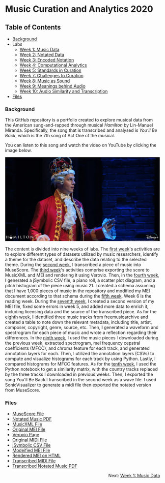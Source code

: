 # Music Curation and Analytics 2020

## Table of Contents 

- [Background](#background)
- Labs
  - [Week 1: Music Data](https://chenjcharlotte.github.io/MCA-2020/Labs/week1/week1.html)
  - [Week 2: Notated Data](https://chenjcharlotte.github.io/MCA-2020/Labs/week2/week2.html) 
  - [Week 3: Encoded Notation](https://chenjcharlotte.github.io/MCA-2020/Labs/week3/week3.html)
  - [Week 4: Computational Analytics](https://chenjcharlotte.github.io/MCA-2020/Labs/week4/week4.html) 
  - [Week 5: Standards in Curation](https://chenjcharlotte.github.io/MCA-2020/Labs/week5/week5.html) 
  - [Week 7: Challenges to Curation](https://chenjcharlotte.github.io/MCA-2020/Labs/week7/week7.html)
  - [Week 8: Music as Sound](https://chenjcharlotte.github.io/MCA-2020/Labs/week8/week8.html)
  - [Week 9: Meanings behind Audio](https://chenjcharlotte.github.io/MCA-2020/Labs/week9/week9.html)
  - [Week 10: Audio Similarity and Transcription](https://chenjcharlotte.github.io/MCA-2020/Labs/week_10/week10.html)
- [Files](#files)


###  Background 

This GitHub repository is a portfolio created to explore musical data from the American sung-and-rapped through musical *Hamilton* by Lin-Manuel Miranda. Specifically, the song that is transcribed and analysed is *You’ll Be Back*, which is the 7th song of Act One of the musical. 

You can listen to this song and watch the video on YouTube by clicking the image below. 

[![](https://github.com/chenjcharlotte/MCA-2020/blob/master/Labs/week1/background_jonathangroff.png?raw=true)](https://www.youtube.com/watch?v=hYr_BdXdpaI)

The content is divided into nine weeks of labs. The [first week](https://chenjcharlotte.github.io/MCA-2020/Labs/week1/week1.html)'s activities are to explore different types of datasets utilized by music researchers, identify a theme for the dataset, and describe the data relating to the selected theme. During the [second week](https://chenjcharlotte.github.io/MCA-2020/Labs/week2/week2.html), I transcribed a piece of music into MuseScore. The [third week](https://chenjcharlotte.github.io/MCA-2020/Labs/week3/week3.html)'s activities comprise exporting the score to MusicXML and MEI and rendering it using Verovio. Then, in the [fourth week](https://chenjcharlotte.github.io/MCA-2020/Labs/week4/week4.html), I generated a jSymbolic CSV file, a piano roll, a scatter plot diagram, and a pitch histogram of the piece using music 21. I created a schema assuming that I have 1,000 pieces of music in the repository and modified my MEI document according to that schema during the [fifth week](https://chenjcharlotte.github.io/MCA-2020/Labs/week5/week5.html). Week 6 is the reading week. During the [seventh week](https://chenjcharlotte.github.io/MCA-2020/Labs/week6/week6.html), I created a second version of my MEI file, fixed some errors in week 5, and added more data to enrich it, including licensing data and the source of the transcribed piece. As for the [eighth week](https://chenjcharlotte.github.io/MCA-2020/Labs/week8/week8.html), I identified three music tracks from freemusicarchive and created a table to note down the relevant metadata, including title, artist, composer, copyright, genre, source, etc. Then, I generated a waveform and spectrogram for each piece of music and wrote a reflection regarding their differences. In the [ninth week](https://chenjcharlotte.github.io/MCA-2020/Labs/week9/week9.html), I used the music pieces I downloaded during the previous week, extracted spectrogram, mel frequency cepstral coefficients (MFCC), and chroma feature for each track, and generated annotation layers for each. Then, I utilized the annotation layers (CSVs) to compute and visualize histograms for each track by using Python. Lastly, I compared histograms for MFCC features. As for the [tenth week](https://chenjcharlotte.github.io/MCA-2020/Labs/week_10/week10.html), I used the Python notebook to get a similarity matrix, with the country tracks replaced by the three tracks I downloaded in previous weeks. Then, I exported the song You'll Be Back I transcribed in the second week as a wave file. I used SonicVisualizer to generate a midi file then exported the notated version from MuseScore.


###  Files 
 
 - [MuseScore File](https://github.com/chenjcharlotte/MCA-2020/blob/master/Labs/week1/Youll_Be_Back.mscz)
 - [Notated Music PDF](https://github.com/chenjcharlotte/MCA-2020/blob/master/Labs/week2/You'll_Be_Back.pdf)
 - [MusicXML File](https://github.com/chenjcharlotte/MCA-2020/blob/master/Labs/week3/week3_Youll_Be_Back.musicxml) 
 - [Original MEI File](https://github.com/chenjcharlotte/MCA-2020/blob/master/Labs/week3/week3_Youll_Be_Back.mei) 
 - [Verovio Page](https://chenjcharlotte.github.io/MCA-2020/verovio.html) 
 - [Original MIDI File](https://github.com/chenjcharlotte/MCA-2020/blob/master/Labs/week4/week4_Youll_Be_Back.mid)
 - [jSymbolic CSV File](https://github.com/chenjcharlotte/MCA-2020/blob/master/Labs/week4/jSymbolic.csv) 
 - [Modeified MEI File](https://github.com/chenjcharlotte/MCA-2020/blob/master/Labs/week7/week7_Youll_Be_Back.mei)
 - [Rendered MEI on HTML](https://chenjcharlotte.github.io/MCA-2020/week7Task2.html)
 - [Transcribed MIDI File](https://github.com/chenjcharlotte/MCA-2020/blob/master/Labs/week_10/week10_Task2.mid)
 - [Transcribed Notated Music PDF](https://github.com/chenjcharlotte/MCA-2020/blob/master/Labs/week_10/week10_Task2PDF.pdf)
 
 
<p align="right">
  Next: <a href="https://chenjcharlotte.github.io/MCA-2020/Labs/week1/week1.html">Week 1: Music Data</a>
</p>
